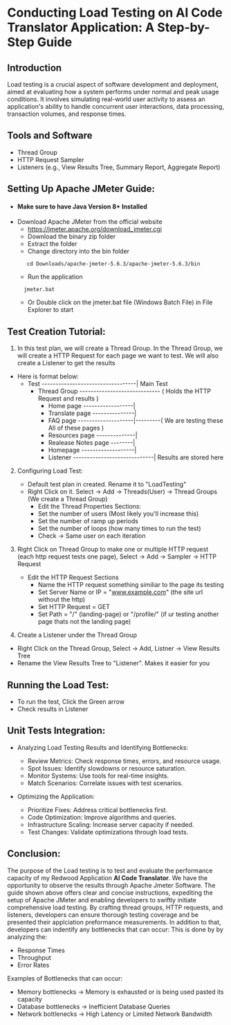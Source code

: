 # Conducting Load Testing on AI Code Translator Application: A Step-by-Step Guide

## Introduction
Load testing is a crucial aspect of software development and deployment, aimed at evaluating how a system performs under normal and peak usage conditions. It involves simulating real-world user activity to assess an application's ability to handle concurrent user interactions, data processing, transaction volumes, and response times.

## Tools and Software
  - Thread Group
  - HTTP Request Sampler
  - Listeners (e.g., View Results Tree, Summary Report, Aggregate Report)

## Setting Up Apache JMeter Guide:
   - #### Make sure to have Java Version 8+ Installed
  - Download Apache JMeter from the official website
    - https://jmeter.apache.org/download_jmeter.cgi
    - Download the binary zip folder
    - Extract the folder
    * Change directory into the bin folder
    ```Windows Commandline
       cd Downloads/apache-jmeter-5.6.3/apache-jmeter-5.6.3/bin
    ```
    * Run the application
     ```Windows Commandline
       jmeter.bat
    ```
    - Or Double click on the jmeter.bat file (Windows Batch File) in File Explorer to start
      
## Test Creation Tutorial:
  1) In this test plan, we will create a Thread Group. In the Thread Group, we will create a HTTP Request for each page we want to test. We will also create a Listener to get the results
  - Here is format below:
    - Test ----------------------------------| Main Test
      - Thread Group ----------------------------- ( Holds the HTTP Request and results )
        - Home page ------------------|
        - Translate page ---------------|
        - FAQ page --------------------|---------( We are testing these All of these pages )
        - Resources page --------------|
        - Realease Notes page --------|
        - Homepage -------------------|
        - Listener -----------------------------| Results are stored here
  2) Configuring Load Test:
     - Default test plan in created. Rename it to "LoadTesting"
     - Right Click on it. Select -> Add -> Threads(User) -> Thread Groups  (We create a Thread Group)
       - Edit the Thread Properties Sections:
       - Set the number of users (Most likely you'll increase this)
       - Set the number of ramp up periods
       - Set the number of loops (how many times to run the test)
       - Check -> Same user on each iteration
        
  3) Right Click on Thread Group to make one or multiple HTTP request (each http request tests one page), Select -> Add -> Sampler -> HTTP Request
     - Edit the HTTP Request Sections
       - Name the HTTP request something similiar to the page its testing 
       - Set Server Name or IP =  "www.example.com" (the site url without the http)
       - Set HTTP Request = GET
       - Set Path = "/" (landing-page) or "/profile/" (if ur testing another page thats not the landing page)
  4) Create a Listener under the Thread Group  
   - Right Click on the Thread Group, Select -> Add, Listner -> View Results Tree
   - Rename the View Results Tree to "Listener". Makes it easier for you

## Running the Load Test:
  - To run the test, Click the Green arrow 
  - Check results in Listener

## Unit Tests Integration:
 
- Analyzing Load Testing Results and Identifying Bottlenecks:

  - Review Metrics: Check response times, errors, and resource usage.
  - Spot Issues: Identify slowdowns or resource saturation.
  - Monitor Systems: Use tools for real-time insights.
  - Match Scenarios: Correlate issues with test scenarios.

- Optimizing the Application:

  - Prioritize Fixes: Address critical bottlenecks first.
  - Code Optimization: Improve algorithms and queries.
  - Infrastructure Scaling: Increase server capacity if needed.
  - Test Changes: Validate optimizations through load tests.
## Conclusion:
The purpose of the Load testing is to test and evaluate the performance capacity of my Redwood Application **AI Code Translator**. We have the opportunity to observe the results through Apache Jmeter Software.
The guide shown above offers clear and concise instructions, expediting the setup of Apache JMeter and enabling developers to swiftly initiate comprehensive load testing. By crafting thread groups, HTTP requests, and listeners, developers can ensure thorough testing coverage and be presented their applciation preformance measurements. In addition to that, developers can indentify any bottlenecks that can occur:
This is done by by analyzing the:
  - Response Times
  - Throughput
  - Error Rates

Examples of Bottlenecks that can occur:
  - Memory bottlenecks -> Memory is exhausted or is being used pasted its capacity
  - Database bottlenecks -> Inefficient Database Queries
  - Network bottlenecks -> High Latency or Limited Network Bandwidth



